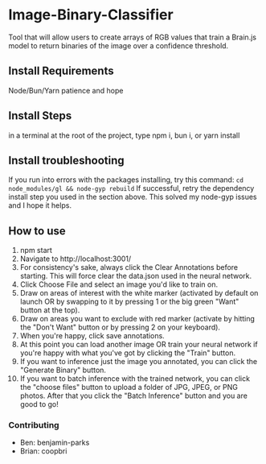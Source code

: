 # Image-Binary-Classifier
Tool that will allow users to create arrays of RGB values that train a Brain.js model to return binaries of the image over a confidence threshold. 


## Install Requirements
Node/Bun/Yarn
patience and hope


## Install Steps
in a terminal at the root of the project, type npm i, bun i, or yarn install


## Install troubleshooting
If you run into errors with the packages installing, try this command: 
`cd node_modules/gl && node-gyp rebuild`
If successful, retry the dependency install step you used in the section above. This solved my node-gyp issues and I hope it helps. 


## How to use
1. npm start
2. Navigate to http://localhost:3001/
3. For consistency's sake, always click the Clear Annotations before starting. This will force clear the data.json used in the neural network.
4. Click Choose File and select an image you'd like to train on.
5. Draw on areas of interest with the white marker (activated by default on launch OR by swapping to it by pressing 1 or the big green "Want" button at the top).
6. Draw on areas you want to exclude with red marker (activate by hitting the "Don't Want" button or by pressing 2 on your keyboard).
7. When you're happy, click save annotations.
8. At this point you can load another image OR train your neural network if you're happy with what you've got by clicking the "Train" button.
9. If you want to inference just the image you annotated, you can click the "Generate Binary" button.
10. If you want to batch inference with the trained network, you can click the "choose files" button to upload a folder of JPG, JPEG, or PNG photos. After that you click the "Batch Inference" button and you are good to go!

### Contributing
* Ben: benjamin-parks
* Brian: coopbri

